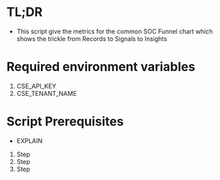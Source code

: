 # TL;DR
- This script give the metrics for the common SOC Funnel chart which shows the trickle from Records to Signals to Insights

# Required environment variables
1. CSE_API_KEY
2. CSE_TENANT_NAME

# Script Prerequisites 
* EXPLAIN
1. Step
2. Step
3. Step